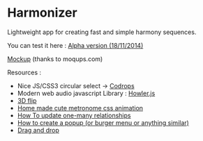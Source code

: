 Harmonizer
==========

Lightweight app for creating fast and simple harmony sequences.

You can test it here : 
[Alpha version (18/11/2014)](http://harmonizer.journeyman.fr/)

[Mockup](https://moqups.com/Journeyman/LfvhebdP) (thanks to moqups.com)




Resources : 

- Nice JS/CSS3 circular select -> [Codrops](http://tympanus.net/Development/SelectInspiration/index8.html)
- Modern web audio javascript Library : [Howler.js](http://goldfirestudios.com/blog/104/howler.js-Modern-Web-Audio-Javascript-Library)
- [3D flip](http://davidwalsh.name/demo/css-flip.php)
- [Home made cute metronome css animation](http://codepen.io/anon/pen/GgXpZo?editors=110)
- [How To update one-many relationships](http://www.entityframeworktutorial.net/EntityFramework4.3/update-one-to-many-entity-using-dbcontext.aspx)
- [How to create a popup (or burger menu or anything similar)](http://jsfiddle.net/92z54z04/1/)
- [Drag and drop](http://bevacqua.github.io/dragula/)
